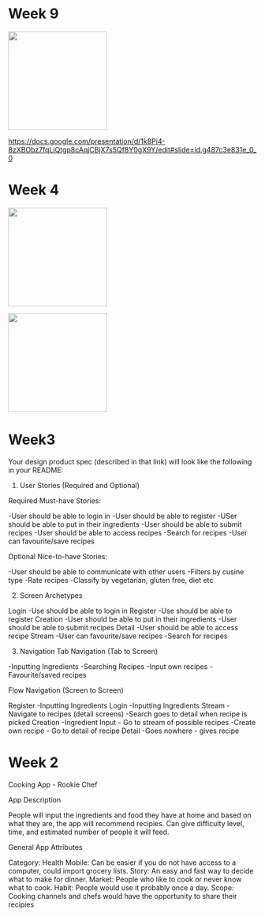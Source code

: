 # Week 9

<img src="http://g.recordit.co/c1vmLIBHK2.gif" width=200><br>

https://docs.google.com/presentation/d/1k8Pi4-8zXBObz7fqLiQtgp8cAqjCBjX7s5Qf8Y0gX9Y/edit#slide=id.g487c3e831e_0_0


# Week 4

<img src="http://g.recordit.co/S95PnvzKxG.gif" width=200><br>

<img src="http://g.recordit.co/nY6UtpJIAb.gif" width=200><br>

# Week3

Your design product spec (described in that link) will look like the following in your README:

1. User Stories (Required and Optional)

Required Must-have Stories:

-User should be able to login in
-User should be able to register
-USer should be able to put in their ingredients
-User should be able to submit recipes
-User should be able to access recipes
-Search for recipes
-User can favourite/save recipes

Optional Nice-to-have Stories:

-User should be able to communicate with other users
-Filters by cusine type
-Rate recipes
-Classify by vegetarian, gluten free, diet etc

2. Screen Archetypes

Login
  -Use should be able to login in
Register
  -Use should be able to register
Creation
  -User should be able to put in their ingredients
  -User should be able to submit recipes
Detail
  -User should be able to access recipe
Stream
  -User can favourite/save recipes
  -Search for recipes
  
3. Navigation
Tab Navigation (Tab to Screen)

-Inputting Ingredients
-Searching Recipes
-Input own recipes
-Favourite/saved recipes

Flow Navigation (Screen to Screen)

Register
-Inputting Ingredients
Login
-Inputting Ingredients
Stream
-Navigate to recipes (detail screens)
-Search goes to detail when recipe is picked
Creation
-Ingredient Input - Go to stream of possible recipes
-Create own recipe - Go to detail of recipe
Detail
-Goes nowhere - gives recipe


# Week 2

Cooking App - Rookie Chef


App Description 

People will input the ingredients and food they have at home and based on what they are, the app will recommend recipies. Can give difficulty level, time, and estimated number of people it will feed.

General App Attributes

Category: Health
Mobile: Can be easier if you do not have access to a computer, could import grocery lists.
Story: An easy and fast way to decide what to make for dinner.
Market: People who like to cook or never know what to cook.
Habit: People would use it probably once a day.
Scope: Cooking channels and chefs would have the opportunity to share their recipies



